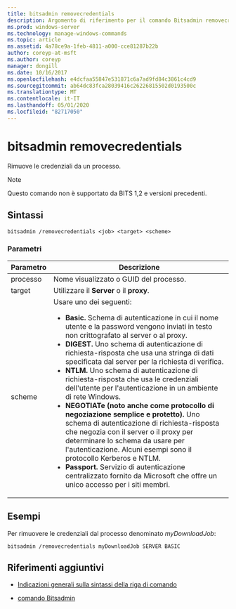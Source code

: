 ```yaml
---
title: bitsadmin removecredentials
description: Argomento di riferimento per il comando Bitsadmin removecredentials, che consente di rimuovere le credenziali da un processo.
ms.prod: windows-server
ms.technology: manage-windows-commands
ms.topic: article
ms.assetid: 4a78ce9a-1feb-4811-a000-cce81287b22b
author: coreyp-at-msft
ms.author: coreyp
manager: dongill
ms.date: 10/16/2017
ms.openlocfilehash: e4dcfaa55847e531871c6a7ad9fd84c3861c4cd9
ms.sourcegitcommit: ab64dc83fca28039416c26226815502d0193500c
ms.translationtype: MT
ms.contentlocale: it-IT
ms.lasthandoff: 05/01/2020
ms.locfileid: "82717050"
---
```

# <a name="bitsadmin-removecredentials"></a>bitsadmin removecredentials

Rimuove le credenziali da un processo.

> [!NOTE]
> Questo comando non è supportato da BITS 1,2 e versioni precedenti.

## <a name="syntax"></a>Sintassi

```
bitsadmin /removecredentials <job> <target> <scheme>
```

### <a name="parameters"></a>Parametri

| Parametro | Descrizione |
| -------------- | -------------- |
| processo | Nome visualizzato o GUID del processo. |
| target | Utilizzare il **Server** o il **proxy**. |
| scheme | Usare uno dei seguenti:<ul><li>**Basic.** Schema di autenticazione in cui il nome utente e la password vengono inviati in testo non crittografato al server o al proxy.</li><li>**DIGEST.** Uno schema di autenticazione di richiesta-risposta che usa una stringa di dati specificata dal server per la richiesta di verifica.</li><li>**NTLM.** Uno schema di autenticazione di richiesta-risposta che usa le credenziali dell'utente per l'autenticazione in un ambiente di rete Windows.</li><li>**NEGOTIATe (noto anche come protocollo di negoziazione semplice e protetto).** Uno schema di autenticazione di richiesta-risposta che negozia con il server o il proxy per determinare lo schema da usare per l'autenticazione. Alcuni esempi sono il protocollo Kerberos e NTLM.</li><li>**Passport.** Servizio di autenticazione centralizzato fornito da Microsoft che offre un unico accesso per i siti membri.</li></ul> |

## <a name="examples"></a>Esempi

Per rimuovere le credenziali dal processo denominato *myDownloadJob*:

```
bitsadmin /removecredentials myDownloadJob SERVER BASIC
```

## <a name="additional-references"></a>Riferimenti aggiuntivi

- [Indicazioni generali sulla sintassi della riga di comando](command-line-syntax-key.md)

- [comando Bitsadmin](bitsadmin.md)
